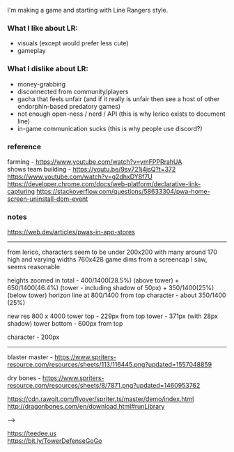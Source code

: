 I'm making a game and starting with Line Rangers style.

### What I like about LR:

-   visuals (except would prefer less cute)
-   gameplay

### What I dislike about LR:

-   money-grabbing
-   disconnected from community/players
-   gacha that feels unfair (and if it really is unfair then see a host of other
    endorphin-based predatory games)
-   not enough open-ness / nerd / API (this is why lerico exists to document
    line)
-   in-game communication sucks (this is why people use discord?)

### reference

farming - https://www.youtube.com/watch?v=ymFPPRrahUA  
shows team building - https://youtu.be/9sv721j4jsQ?t=372  
https://www.youtube.com/watch?v=g2dhxDY8f7U
https://developer.chrome.com/docs/web-platform/declarative-link-capturing
https://stackoverflow.com/questions/58633304/pwa-home-screen-uninstall-dom-event

### notes

https://web.dev/articles/pwas-in-app-stores

---

from lerico, characters seem to be under 200x200 with many around 170 high and
varying widths 760x428 game dims from a screencap I saw, seems reasonable

heights zoomed in total - 400/1400(28.5%) (above tower) + 650/1400(46.4%)
(tower - including shadow of 50px) + 350/1400(25%) (below tower) horizon line at
800/1400 from top character - about 350/1400 (25%)

new res 800 x 4000 tower top - 229px from top tower - 371px (with 28px shadow)
tower bottom - 600px from top

character - 200px

---

blaster master -
https://www.spriters-resource.com/resources/sheets/113/116445.png?updated=1557048859

dry bones -
https://www.spriters-resource.com/resources/sheets/8/7871.png?updated=1460953762

https://cdn.rawgit.com/flyover/spriter.ts/master/demo/index.html
http://dragonbones.com/en/download.html#runLibrary

-->

https://teedee.us  
https://bit.ly/TowerDefenseGoGo

